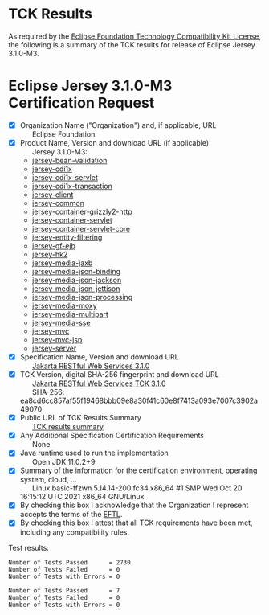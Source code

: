 TCK Results
===========

 As required by the
[Eclipse Foundation Technology Compatibility Kit License](https://www.eclipse.org/legal/tck.php),
the following is a summary of the TCK results for release of Eclipse Jersey 3.1.0-M3.

 # Eclipse Jersey 3.1.0-M3 Certification Request

 - [x] Organization Name ("Organization") and, if applicable, URL<br/>
 &nbsp;&nbsp;&nbsp;&nbsp;&nbsp; Eclipse Foundation
 - [x] Product Name, Version and download URL (if applicable)<br/>
&nbsp;&nbsp;&nbsp;&nbsp;&nbsp; Jersey 3.1.0-M3:
   * [jersey-bean-validation](https://jakarta.oss.sonatype.org/content/repositories/staging/org/glassfish/jersey/ext/jersey-bean-validation/3.1.0-M3/jersey-bean-validation-3.1.0-M3.jar)
   * [jersey-cdi1x](https://jakarta.oss.sonatype.org/content/repositories/staging/org/glassfish/jersey/ext/cdi/jersey-cdi1x/3.1.0-M3/jersey-cdi1x-3.1.0-M3.jar)
   * [jersey-cdi1x-servlet](https://jakarta.oss.sonatype.org/content/repositories/staging/org/glassfish/jersey/ext/cdi/jersey-cdi1x-servlet/3.1.0-M3/jersey-cdi1x-servlet-3.1.0-M3.jar)
   * [jersey-cdi1x-transaction](https://jakarta.oss.sonatype.org/content/repositories/staging/org/glassfish/jersey/ext/cdi/jersey-cdi1x-transaction/3.1.0-M3/jersey-cdi1x-transaction-3.1.0-M3.jar)
   * [jersey-client](https://jakarta.oss.sonatype.org/content/repositories/staging/org/glassfish/jersey/core/jersey-client/3.1.0-M3/jersey-client-3.1.0-M3.jar)
   * [jersey-common](https://jakarta.oss.sonatype.org/content/repositories/staging/org/glassfish/jersey/core/jersey-common/3.1.0-M3/jersey-common-3.1.0-M3.jar)
   * [jersey-container-grizzly2-http](https://jakarta.oss.sonatype.org/content/repositories/staging/org/glassfish/jersey/containers/jersey-container-grizzly2-http/3.1.0-M3/jersey-container-grizzly2-http-3.1.0-M3.jar)
   * [jersey-container-servlet](https://jakarta.oss.sonatype.org/content/repositories/staging/org/glassfish/jersey/containers/jersey-container-servlet/3.1.0-M3/jersey-container-servlet-3.1.0-M3.jar)
   * [jersey-container-servlet-core](https://jakarta.oss.sonatype.org/content/repositories/staging/org/glassfish/jersey/containers/jersey-container-servlet-core/3.1.0-M3/jersey-container-servlet-core-3.1.0-M3.jar)
   * [jersey-entity-filtering](https://jakarta.oss.sonatype.org/content/repositories/staging/org/glassfish/jersey/ext/jersey-entity-filtering/3.1.0-M3/jersey-entity-filtering-3.1.0-M3.jar)
   * [jersey-gf-ejb](https://jakarta.oss.sonatype.org/content/repositories/staging/org/glassfish/jersey/containers/glassfish/jersey-gf-ejb/3.1.0-M3/jersey-gf-ejb-3.1.0-M3.jar)
   * [jersey-hk2](https://jakarta.oss.sonatype.org/content/repositories/staging/org/glassfish/jersey/inject/jersey-hk2/3.1.0-M3/jersey-hk2-3.1.0-M3.jar)
   * [jersey-media-jaxb](https://jakarta.oss.sonatype.org/content/repositories/staging/org/glassfish/jersey/media/jersey-media-jaxb/3.1.0-M3/jersey-media-jaxb-3.1.0-M3.jar)
   * [jersey-media-json-binding](https://jakarta.oss.sonatype.org/content/repositories/staging/org/glassfish/jersey/media/jersey-media-json-binding/3.1.0-M3/jersey-media-json-binding-3.1.0-M3.jar)
   * [jersey-media-json-jackson](https://jakarta.oss.sonatype.org/content/repositories/staging/org/glassfish/jersey/media/jersey-media-json-jackson/3.1.0-M3/jersey-media-json-jackson-3.1.0-M3.jar)
   * [jersey-media-json-jettison](https://jakarta.oss.sonatype.org/content/repositories/staging/org/glassfish/jersey/media/jersey-media-json-jettison/3.1.0-M3/jersey-media-json-jettison-3.1.0-M3.jar)
   * [jersey-media-json-processing](https://jakarta.oss.sonatype.org/content/repositories/staging/org/glassfish/jersey/media/jersey-media-json-processing/3.1.0-M3/jersey-media-json-processing-3.1.0-M3.jar)
   * [jersey-media-moxy](https://jakarta.oss.sonatype.org/content/repositories/staging/org/glassfish/jersey/media/jersey-media-moxy/3.1.0-M3/jersey-media-moxy-3.1.0-M3.jar)
   * [jersey-media-multipart](https://jakarta.oss.sonatype.org/content/repositories/staging/org/glassfish/jersey/media/jersey-media-multipart/3.1.0-M3/jersey-media-multipart-3.1.0-M3.jar)
   * [jersey-media-sse](https://jakarta.oss.sonatype.org/content/repositories/staging/org/glassfish/jersey/media/jersey-media-sse/3.1.0-M3/jersey-media-sse-3.1.0-M3.jar)
   * [jersey-mvc](https://jakarta.oss.sonatype.org/content/repositories/staging/org/glassfish/jersey/ext/jersey-mvc/3.1.0-M3/jersey-mvc-3.1.0-M3.jar)
   * [jersey-mvc-jsp](https://jakarta.oss.sonatype.org/content/repositories/staging/org/glassfish/jersey/ext/jersey-mvc-jsp/3.1.0-M3/jersey-mvc-jsp-3.1.0-M3.jar)
   * [jersey-server](https://jakarta.oss.sonatype.org/content/repositories/staging/org/glassfish/jersey/core/jersey-server/3.1.0-M3/jersey-server-3.1.0-M3.jar)
- [x] Specification Name, Version and download URL<br/>
 &nbsp;&nbsp;&nbsp;&nbsp;&nbsp; [Jakarta RESTful Web Services 3.1.0](https://jakarta.oss.sonatype.org/content/repositories/staging/jakarta/ws/rs/jakarta.ws.rs-api/3.1.0/jakarta.ws.rs-api-3.1.0.jar)
- [x] TCK Version, digital SHA-256 fingerprint and download URL<br/>
 &nbsp;&nbsp;&nbsp;&nbsp;&nbsp; [Jakarta RESTful Web Services TCK 3.1.0](https://download.eclipse.org/ee4j/jakartaee-tck/jakartaee10/staged/eftl/jakarta-restful-ws-tck-3.1.0.zip)<br/>
 &nbsp;&nbsp;&nbsp;&nbsp;&nbsp; SHA-256: ea8cd6cc857af55f19468bbb09e8a30f41c60e8f7413a093e7007c3902a49070
- [x] Public URL of TCK Results Summary<br/>
 &nbsp;&nbsp;&nbsp;&nbsp;&nbsp; [TCK results summary](eclipse-jersey-3.1.0-M3-summary)
- [x] Any Additional Specification Certification Requirements<br/>
&nbsp;&nbsp;&nbsp;&nbsp;&nbsp; None
- [x] Java runtime used to run the implementation<br/>
&nbsp;&nbsp;&nbsp;&nbsp;&nbsp; Open JDK 11.0.2+9
- [x] Summary of the information for the certification environment, operating system, cloud, ...<br/>
&nbsp;&nbsp;&nbsp;&nbsp;&nbsp; Linux basic-ffzwn 5.14.14-200.fc34.x86_64 #1 SMP Wed Oct 20 16:15:12 UTC 2021 x86_64 GNU/Linux
- [x] By checking this box I acknowledge that the Organization I represent accepts the terms of the [EFTL](https://www.eclipse.org/legal/tck.php).
- [x] By checking this box I attest that all TCK requirements have been met, including any compatibility rules.

 Test results:

 ```
Number of Tests Passed      = 2730
Number of Tests Failed      = 0   
Number of Tests with Errors = 0   
```
 ```
Number of Tests Passed      = 7
Number of Tests Failed      = 0
Number of Tests with Errors = 0
```